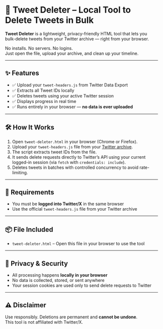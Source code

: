 # 🧹 Tweet Deleter – Local Tool to Delete Tweets in Bulk

**Tweet Deleter** is a lightweight, privacy-friendly HTML tool that lets you bulk-delete tweets from your Twitter archive — right from your browser.

No installs. No servers. No logins.  
Just open the file, upload your archive, and clean up your timeline.

---

## ✨ Features

- ✅ Upload your `tweet-headers.js` from Twitter Data Export
- ✅ Extracts all Tweet IDs locally
- ✅ Deletes tweets using your active Twitter session
- ✅ Displays progress in real time
- ✅ Runs entirely in your browser — **no data is ever uploaded**

---

## 🛠️ How It Works

1. Open `tweet-deleter.html` in your browser (Chrome or Firefox).
2. Upload your `tweet-headers.js` file from your [Twitter archive](https://twitter.com/settings/your_twitter_data).
3. The script extracts tweet IDs from the file.
4. It sends delete requests directly to Twitter’s API using your current logged-in session (via `fetch` with `credentials: include`).
5. Deletes tweets in batches with controlled concurrency to avoid rate-limiting.

---

## 🧪 Requirements

- You must be **logged into Twitter/X** in the same browser
- Use the official `tweet-headers.js` file from your Twitter archive

---

## 📦 File Included

- `tweet-deleter.html` – Open this file in your browser to use the tool

---

## 🔐 Privacy & Security

- All processing happens **locally in your browser**
- No data is collected, stored, or sent anywhere
- Your session cookies are used only to send delete requests to Twitter

---

## ⚠️ Disclaimer

Use responsibly. Deletions are permanent and **cannot be undone**.  
This tool is not affiliated with Twitter/X.

